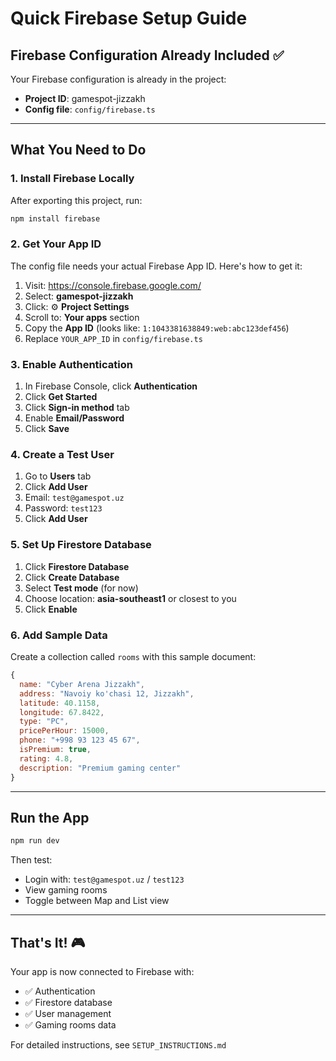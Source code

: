 # Quick Firebase Setup Guide

## Firebase Configuration Already Included ✅

Your Firebase configuration is already in the project:
- **Project ID**: gamespot-jizzakh
- **Config file**: `config/firebase.ts`

---

## What You Need to Do

### 1. Install Firebase Locally

After exporting this project, run:

```bash
npm install firebase
```

### 2. Get Your App ID

The config file needs your actual Firebase App ID. Here's how to get it:

1. Visit: https://console.firebase.google.com/
2. Select: **gamespot-jizzakh**
3. Click: ⚙️ **Project Settings**
4. Scroll to: **Your apps** section
5. Copy the **App ID** (looks like: `1:1043381638849:web:abc123def456`)
6. Replace `YOUR_APP_ID` in `config/firebase.ts`

### 3. Enable Authentication

1. In Firebase Console, click **Authentication**
2. Click **Get Started**
3. Click **Sign-in method** tab
4. Enable **Email/Password**
5. Click **Save**

### 4. Create a Test User

1. Go to **Users** tab
2. Click **Add User**
3. Email: `test@gamespot.uz`
4. Password: `test123`
5. Click **Add User**

### 5. Set Up Firestore Database

1. Click **Firestore Database**
2. Click **Create Database**
3. Select **Test mode** (for now)
4. Choose location: **asia-southeast1** or closest to you
5. Click **Enable**

### 6. Add Sample Data

Create a collection called `rooms` with this sample document:

```javascript
{
  name: "Cyber Arena Jizzakh",
  address: "Navoiy ko'chasi 12, Jizzakh",
  latitude: 40.1158,
  longitude: 67.8422,
  type: "PC",
  pricePerHour: 15000,
  phone: "+998 93 123 45 67",
  isPremium: true,
  rating: 4.8,
  description: "Premium gaming center"
}
```

---

## Run the App

```bash
npm run dev
```

Then test:
- Login with: `test@gamespot.uz` / `test123`
- View gaming rooms
- Toggle between Map and List view

---

## That's It! 🎮

Your app is now connected to Firebase with:
- ✅ Authentication
- ✅ Firestore database
- ✅ User management
- ✅ Gaming rooms data

For detailed instructions, see `SETUP_INSTRUCTIONS.md`
